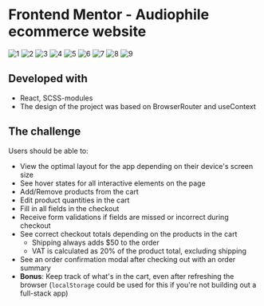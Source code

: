 # Frontend Mentor - Audiophile ecommerce website

![1](./screenshots/Screenshot-1.png) ![2](./screenshots/Screenshot-2.png)
![3](./screenshots/Screenshot-3.png) ![4](./screenshots/Screenshot-4.png)
![5](./screenshots/Screenshot-5.png) ![6](./screenshots/Screenshot-6.png)
![7](./screenshots/Screenshot-7.png) ![8](./screenshots/Screenshot-8.png)
![9](./screenshots/Screenshot-9.png)

## Developed with

- React, SCSS-modules
- The design of the project was based on BrowserRouter and useContext

## The challenge

Users should be able to:

- View the optimal layout for the app depending on their device's screen size
- See hover states for all interactive elements on the page
- Add/Remove products from the cart
- Edit product quantities in the cart
- Fill in all fields in the checkout
- Receive form validations if fields are missed or incorrect during checkout
- See correct checkout totals depending on the products in the cart
  - Shipping always adds $50 to the order
  - VAT is calculated as 20% of the product total, excluding shipping
- See an order confirmation modal after checking out with an order summary
- **Bonus**: Keep track of what's in the cart, even after refreshing the browser
  (`localStorage` could be used for this if you're not building out a full-stack
  app)
